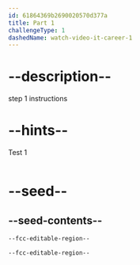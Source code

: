 ```yaml
---
id: 61864369b2690020570d377a
title: Part 1
challengeType: 1
dashedName: watch-video-it-career-1
---
```


# --description--

step 1 instructions

# --hints--

Test 1

```js

```

# --seed--

## --seed-contents--

```html
--fcc-editable-region--

--fcc-editable-region--
```
